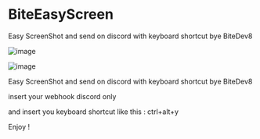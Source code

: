 # BiteEasyScreen

Easy ScreenShot and send on discord with keyboard shortcut bye BiteDev8

![image](https://user-images.githubusercontent.com/113308968/190927505-966e8a09-6c87-4bd3-8ec6-3cb534a3ac9e.png)

![image](https://user-images.githubusercontent.com/113308968/190927508-1d49ce93-36ca-436f-ad05-fa0bb06ae5ef.png)

Easy ScreenShot and send on discord with keyboard shortcut bye BiteDev8


insert your webhook discord only

and insert you keyboard shortcut like this : ctrl+alt+y

Enjoy !
